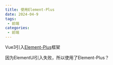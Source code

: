 ```yaml
---
title: 使用Element-Plus
date: 2024-04-9
tags:
 - 前端
categories:
 - 前端
---
```


Vue3引入[Element-Plus](https://element-plus.org/zh-CN/guide/design.html)框架

因为ElementUI引入失败，所以使用了Element-Plus？